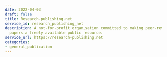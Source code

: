 ```yaml
---
date: 2022-04-03
draft: false
title: Research-publishing.net
service_id: research_publishing_net
description: A not-for-profit organisation committed to making peer-reviewed research
  papers a freely available public resource.
service_url: https://research-publishing.net
categories:
- general_publication
---
```



